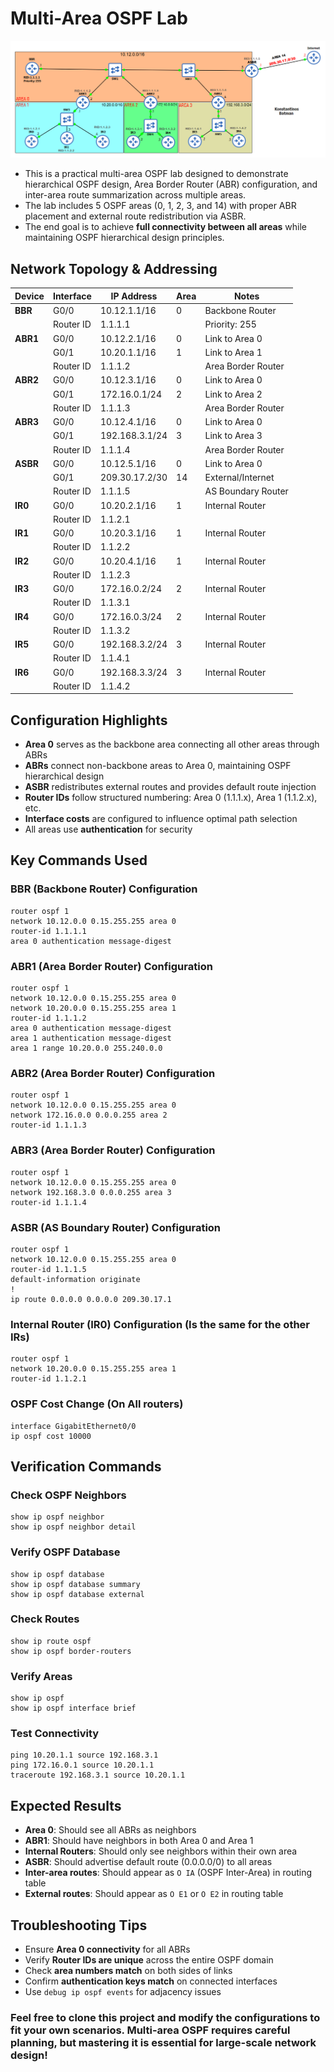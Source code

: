 # Multi-Area OSPF Lab

![OSPF Network Diagram](./Images/!!!OSPF_TOPOLOGY.png)

- This is a practical multi-area OSPF lab designed to demonstrate hierarchical OSPF design, Area Border Router (ABR) configuration, and inter-area route summarization across multiple areas.
- The lab includes 5 OSPF areas (0, 1, 2, 3, and 14) with proper ABR placement and external route redistribution via ASBR.
- The end goal is to achieve **full connectivity between all areas** while maintaining OSPF hierarchical design principles.

## Network Topology & Addressing

| Device   | Interface | IP Address        | Area | Notes             |
|----------|-----------|-------------------|------|-------------------|
| **BBR**  | G0/0      | 10.12.1.1/16     | 0    | Backbone Router   |
|          | Router ID | 1.1.1.1           |      | Priority: 255     |
| **ABR1** | G0/0      | 10.12.2.1/16     | 0    | Link to Area 0    |
|          | G0/1      | 10.20.1.1/16     | 1    | Link to Area 1    |
|          | Router ID | 1.1.1.2           |      | Area Border Router|
| **ABR2** | G0/0      | 10.12.3.1/16     | 0    | Link to Area 0    |
|          | G0/1      | 172.16.0.1/24    | 2    | Link to Area 2    |
|          | Router ID | 1.1.1.3           |      | Area Border Router|
| **ABR3** | G0/0      | 10.12.4.1/16     | 0    | Link to Area 0    |
|          | G0/1      | 192.168.3.1/24   | 3    | Link to Area 3    |
|          | Router ID | 1.1.1.4           |      | Area Border Router|
| **ASBR** | G0/0      | 10.12.5.1/16     | 0    | Link to Area 0    |
|          | G0/1      | 209.30.17.2/30   | 14   | External/Internet |
|          | Router ID | 1.1.1.5           |      | AS Boundary Router|
| **IR0**  | G0/0      | 10.20.2.1/16     | 1    | Internal Router   |
|          | Router ID | 1.1.2.1           |      |                   |
| **IR1**  | G0/0      | 10.20.3.1/16     | 1    | Internal Router   |
|          | Router ID | 1.1.2.2           |      |                   |
| **IR2**  | G0/0      | 10.20.4.1/16     | 1    | Internal Router   |
|          | Router ID | 1.1.2.3           |      |                   |
| **IR3**  | G0/0      | 172.16.0.2/24    | 2    | Internal Router   |
|          | Router ID | 1.1.3.1           |      |                   |
| **IR4**  | G0/0      | 172.16.0.3/24    | 2    | Internal Router   |
|          | Router ID | 1.1.3.2           |      |                   |
| **IR5**  | G0/0      | 192.168.3.2/24   | 3    | Internal Router   |
|          | Router ID | 1.1.4.1           |      |                   |
| **IR6**  | G0/0      | 192.168.3.3/24   | 3    | Internal Router   |
|          | Router ID | 1.1.4.2           |      |                   |

## Configuration Highlights

- **Area 0** serves as the backbone area connecting all other areas through ABRs
- **ABRs** connect non-backbone areas to Area 0, maintaining OSPF hierarchical design
- **ASBR** redistributes external routes and provides default route injection
- **Router IDs** follow structured numbering: Area 0 (1.1.1.x), Area 1 (1.1.2.x), etc.
- **Interface costs** are configured to influence optimal path selection
- All areas use **authentication** for security

## Key Commands Used

### BBR (Backbone Router) Configuration
```cisco
router ospf 1
network 10.12.0.0 0.15.255.255 area 0
router-id 1.1.1.1
area 0 authentication message-digest
```

### ABR1 (Area Border Router) Configuration
```cisco
router ospf 1
network 10.12.0.0 0.15.255.255 area 0
network 10.20.0.0 0.15.255.255 area 1
router-id 1.1.1.2
area 0 authentication message-digest
area 1 authentication message-digest
area 1 range 10.20.0.0 255.240.0.0
```

### ABR2 (Area Border Router) Configuration
```cisco
router ospf 1
network 10.12.0.0 0.15.255.255 area 0
network 172.16.0.0 0.0.0.255 area 2
router-id 1.1.1.3
```

### ABR3 (Area Border Router) Configuration
```cisco
router ospf 1
network 10.12.0.0 0.15.255.255 area 0
network 192.168.3.0 0.0.0.255 area 3
router-id 1.1.1.4
```

### ASBR (AS Boundary Router) Configuration
```cisco
router ospf 1
network 10.12.0.0 0.15.255.255 area 0
router-id 1.1.1.5
default-information originate
!
ip route 0.0.0.0 0.0.0.0 209.30.17.1
```

### Internal Router (IR0) Configuration (Is the same for the other IRs)
```cisco
router ospf 1
network 10.20.0.0 0.15.255.255 area 1
router-id 1.1.2.1
```

### OSPF Cost Change (On All routers)
```cisco
interface GigabitEthernet0/0
ip ospf cost 10000
```

## Verification Commands

### Check OSPF Neighbors
```cisco
show ip ospf neighbor
show ip ospf neighbor detail
```

### Verify OSPF Database
```cisco
show ip ospf database
show ip ospf database summary
show ip ospf database external
```

### Check Routes
```cisco
show ip route ospf
show ip ospf border-routers
```

### Verify Areas
```cisco
show ip ospf
show ip ospf interface brief
```

### Test Connectivity
```cisco
ping 10.20.1.1 source 192.168.3.1
ping 172.16.0.1 source 10.20.1.1
traceroute 192.168.3.1 source 10.20.1.1
```

## Expected Results

- **Area 0**: Should see all ABRs as neighbors
- **ABR1**: Should have neighbors in both Area 0 and Area 1
- **Internal Routers**: Should only see neighbors within their own area
- **ASBR**: Should advertise default route (0.0.0.0/0) to all areas
- **Inter-area routes**: Should appear as `O IA` (OSPF Inter-Area) in routing table
- **External routes**: Should appear as `O E1` or `O E2` in routing table

## Troubleshooting Tips

- Ensure **Area 0 connectivity** for all ABRs
- Verify **Router IDs are unique** across the entire OSPF domain
- Check **area numbers match** on both sides of links
- Confirm **authentication keys match** on connected interfaces
- Use `debug ip ospf events` for adjacency issues

### Feel free to clone this project and modify the configurations to fit your own scenarios. Multi-area OSPF requires careful planning, but mastering it is essential for large-scale network design!
